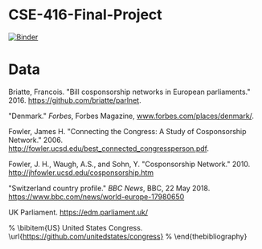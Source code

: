 # CSE-416-Final-Project

[![Binder](https://mybinder.org/badge.svg)](https://mybinder.org/v2/gh/jowch/CSE-416-Final-Project/master)

# Data

Briatte, Francois. "Bill cosponsorship networks in European parliaments." 2016. https://github.com/briatte/parlnet.

"Denmark." *Forbes*, Forbes Magazine, www.forbes.com/places/denmark/.

Fowler, James H. "Connecting the Congress: A Study of Cosponsorship Network." 2006. http://fowler.ucsd.edu/best_connected_congressperson.pdf.

Fowler, J. H., Waugh, A.S., and Sohn, Y. "Cosponsorship Network." 2010. http://jhfowler.ucsd.edu/cosponsorship.htm

"Switzerland country profile." *BBC News*, BBC, 22 May 2018. https://www.bbc.com/news/world-europe-17980650

UK Parliament. https://edm.parliament.uk/

% \bibitem{US} United States Congress. \url{https://github.com/unitedstates/congress}
% \end{thebibliography}
